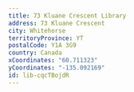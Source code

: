 ```yaml
---
title: 73 Kluane Crescent Library
address: 73 Kluane Crescent
city: Whitehorse
territoryProvince: YT
postalCode: Y1A 3G9
country: Canada
xCoordinates: "60.711323"
yCoordinates: "-135.092169"
id: lib-cqcTBojdR
---
```

